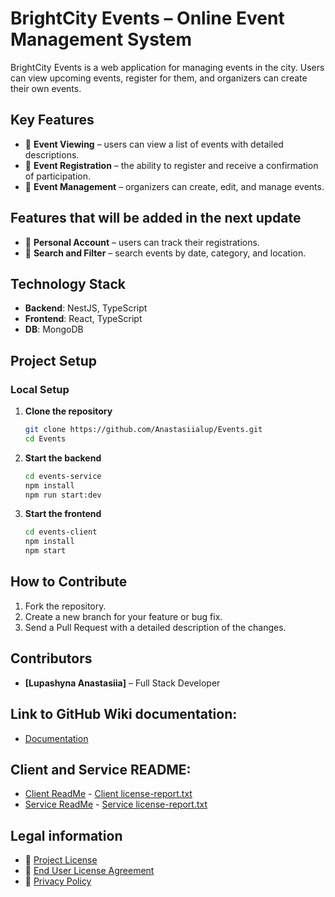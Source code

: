 # **BrightCity Events – Online Event Management System**  

BrightCity Events is a web application for managing events in the city. Users can view upcoming events, register for them, and organizers can create their own events.  

## **Key Features**  
- 🔹 **Event Viewing** – users can view a list of events with detailed descriptions.  
- 🔹 **Event Registration** – the ability to register and receive a confirmation of participation.  
- 🔹 **Event Management** – organizers can create, edit, and manage events.  

## **Features that will be added in the next update**
- 🔹 **Personal Account** – users can track their registrations.
- 🔹 **Search and Filter** – search events by date, category, and location.

## **Technology Stack**  
- **Backend**: NestJS, TypeScript
- **Frontend**: React, TypeScript
- **DB**: MongoDB  

## **Project Setup**  

### **Local Setup**  

1. **Clone the repository**  
   ```sh
   git clone https://github.com/Anastasiialup/Events.git
   cd Events
   ```

2. **Start the backend**  
   ```sh
   cd events-service  
   npm install  
   npm run start:dev  
   ```

3. **Start the frontend**  
   ```sh
   cd events-client
   npm install  
   npm start  
   ```

## **How to Contribute**
1. Fork the repository.
2. Create a new branch for your feature or bug fix.
3. Send a Pull Request with a detailed description of the changes.

## **Contributors**
- **[Lupashyna Anastasiia]** – Full Stack Developer

## Link to GitHub Wiki documentation:
- [Documentation](https://github.com/Anastasiialup/Events/wiki)

## Client and Service README:
- [Client ReadMe](https://github.com/Anastasiialup/Events/blob/master/events-client/README.md) - [Client license-report.txt](https://github.com/Anastasiialup/Events/blob/master/events-client/license-report.txt)
- [Service ReadMe](https://github.com/Anastasiialup/Events/blob/master/events-service/README.md) - [Service license-report.txt](https://github.com/Anastasiialup/Events/blob/master/events-service/license-report.txt)

## Legal information
- 📜 [Project License](LICENSE)
- 📜 [End User License Agreement](EULA.md)
- 📜 [Privacy Policy](PRIVACY_POLICY.md)